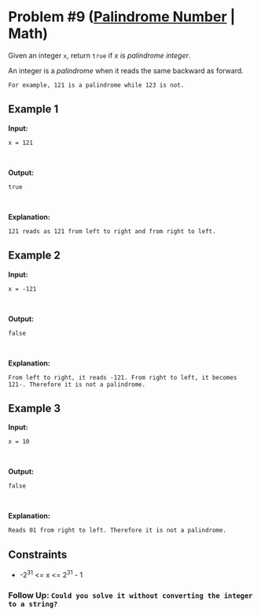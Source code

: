 # Problem #9 ([Palindrome Number](https://leetcode.com/problems/palindrome-number/) | Math)

Given an integer `x`, return `true` if *x is palindrome integer*.

An integer is a *palindrome* when it reads the same backward as forward.

    For example, 121 is a palindrome while 123 is not.

## Example 1
**Input:**

    x = 121
<br/>

**Output:**

    true
<br/>

**Explanation:**

    121 reads as 121 from left to right and from right to left.

## Example 2
**Input:**

    x = -121
<br/>

**Output:**

    false
<br/>

**Explanation:**

    From left to right, it reads -121. From right to left, it becomes 121-. Therefore it is not a palindrome.

## Example 3
**Input:**

    x = 10
<br/>

**Output:**

    false
<br/>

**Explanation:**

    Reads 01 from right to left. Therefore it is not a palindrome.

## Constraints
- -2<sup>31</sup> <= x <= 2<sup>31</sup> - 1

### Follow Up: `Could you solve it without converting the integer to a string?`

